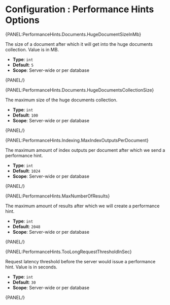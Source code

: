 # Configuration : Performance Hints Options

{PANEL:PerformanceHints.Documents.HugeDocumentSizeInMb}

The size of a document after which it will get into the huge documents collection. Value is in MB.

- **Type**: `int`
- **Default**: `5`
- **Scope**: Server-wide or per database

{PANEL/}

{PANEL:PerformanceHints.Documents.HugeDocumentsCollectionSize}

The maximum size of the huge documents collection.

- **Type**: `int`
- **Default**: `100`
- **Scope**: Server-wide or per database

{PANEL/}

{PANEL:PerformanceHints.Indexing.MaxIndexOutputsPerDocument}

The maximum amount of index outputs per document after which we send a performance hint.

- **Type**: `int`
- **Default**: `1024`
- **Scope**: Server-wide or per database

{PANEL/}

{PANEL:PerformanceHints.MaxNumberOfResults}

The maximum amount of results after which we will create a performance hint.

- **Type**: `int`
- **Default**: `2048`
- **Scope**: Server-wide or per database

{PANEL/}

{PANEL:PerformanceHints.TooLongRequestThresholdInSec}

Request latency threshold before the server would issue a performance hint. Value is in seconds.

- **Type**: `int`
- **Default**: `30`
- **Scope**: Server-wide or per database

{PANEL/}


